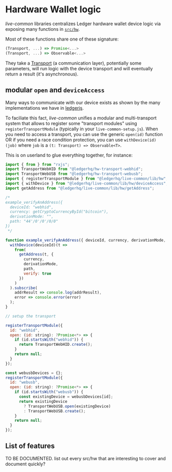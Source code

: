 # Hardware Wallet logic

_live-common_ libraries centralizes Ledger hardware wallet device logic via exposing many functions in [`src/hw`](../src/hw).

Most of these functions share one of these signature:

```js
(Transport, ...) => Promise<...>
(Transport, ...) => Observable<...>
```

They take a [Transport](https://github.com/LedgerHQ/ledgerjs) (a communication layer), potentially some parameters, will run logic with the device transport and will eventually return a result (it's asynchronous).

## modular `open` and `deviceAccess`

Many ways to communicate with our device exists as shown by the many implementations we have in [ledgerjs](https://github.com/LedgerHQ/ledgerjs).

To faciliate this fact, _live-common_ unifies a modular and multi-transport system that allows to register some "transport modules" using `registerTransportModule` (typically in your `live-common-setup.js`). When you need to access a transport, you can use the generic `open(id)` function OR if you need a race condition protection, you can use `withDevice(id)(job)` where `job` is a `(t: Transport) => Observable<T>`.

This is on userland to glue everything together, for instance:

```js
import { from } from "rxjs";
import TransportWebHID from "@ledgerhq/hw-transport-webhid";
import TransportWebUSB from "@ledgerhq/hw-transport-webusb";
import { registerTransportModule } from "@ledgerhq/live-common/lib/hw";
import { withDevice } from "@ledgerhq/live-common/lib/hw/deviceAccess";
import getAddress from "@ledgerhq/live-common/lib/hw/getAddress";

/*
example_verifyAnAddress({
  deviceId: "webhid",
  currency: getCryptoCurrencyById("bitcoin"),
  derivationMode: "",
  path: "44'/0'/0'/0/0"
}) 
 */

function example_verifyAnAddress({ deviceId, currency, derivationMode, path }) {
  withDevice(deviceId)(t =>
    from(
      getAddress(t, {
        currency,
        derivationMode,
        path,
        verify: true
      })
    )
  ).subscribe(
    addrResult => console.log(addrResult),
    error => console.error(error)
  );
}

// setup the transport

registerTransportModule({
  id: "webhid",
  open: (id: string): ?Promise<*> => {
    if (id.startsWith("webhid")) {
      return TransportWebHID.create();
    }
    return null;
  }
});

const webusbDevices = {};
registerTransportModule({
  id: "webusb",
  open: (id: string): ?Promise<*> => {
    if (id.startsWith("webusb")) {
      const existingDevice = webusbDevices[id];
      return existingDevice
        ? TransportWebUSB.open(existingDevice)
        : TransportWebUSB.create();
    }
    return null;
  }
});
```

## List of features

TO BE DOCUMENTED. list out every src/hw that are interesting to cover and document quickly?
